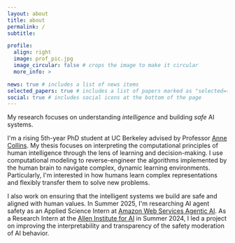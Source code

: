 ```yaml
---
layout: about
title: about
permalink: /
subtitle: 

profile:
  align: right
  image: prof_pic.jpg
  image_circular: false # crops the image to make it circular
  more_info: >

news: true # includes a list of news items
selected_papers: true # includes a list of papers marked as "selected={true}"
social: true # includes social icons at the bottom of the page
---
```


My research focuses on understanding *intelligence* and building *safe* AI systems. 

I'm a rising 5th-year PhD student at UC Berkeley advised by Professor [Anne Collins](https://ccn.studentorg.berkeley.edu/). My thesis focuses on interpreting the computational principles of human intelligence through the lens of learning and decision-making. I use computational modeling to reverse-engineer the algorithms implemented by the human brain to navigate complex, dynamic learning environments. Particularly, I'm interested in how humans learn complex representations and flexibly transfer them to solve new problems. 

I also work on ensuring that the intelligent systems we build are safe and aligned with human values. In Summer 2025, I'm researching AI agent safety as an Applied Science Intern at [Amazon Web Services Agentic AI](https://aws.amazon.com). As a Research Intern at the [Allen Institute for AI](https://allenai.org) in Summer 2024, I led a project on improving the interpretability and transparency of the safety moderation of AI behavior. 